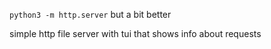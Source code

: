 `python3 -m http.server` but a bit better

simple http file server with tui that shows info about requests
